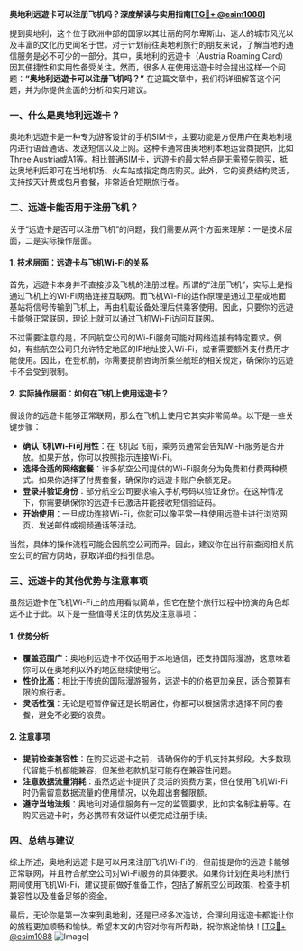 **奥地利远遊卡可以注册飞机吗？深度解读与实用指南[[TG💪+ @esim1088](https://t.me/s/esim1088)]**

提到奥地利，这个位于欧洲中部的国家以其壮丽的阿尔卑斯山、迷人的城市风光以及丰富的文化历史闻名于世。对于计划前往奥地利旅行的朋友来说，了解当地的通信服务是必不可少的一部分。其中，奥地利的远遊卡（Austria Roaming Card）因其便捷性和实用性备受关注。然而，很多人在使用远遊卡时会提出这样一个问题：**“奥地利远遊卡可以注册飞机吗？”** 在这篇文章中，我们将详细解答这个问题，并为你提供全面的分析和实用建议。

### 一、什么是奥地利远遊卡？

奥地利远遊卡是一种专为游客设计的手机SIM卡，主要功能是方便用户在奥地利境内进行语音通话、发送短信以及上网。这种卡通常由奥地利本地运营商提供，比如Three Austria或A1等。相比普通SIM卡，远遊卡的最大特点是无需预先购买，抵达奥地利后即可在当地机场、火车站或指定商店购买。此外，它的资费结构灵活，支持按天计费或包月套餐，非常适合短期旅行者。

### 二、远遊卡能否用于注册飞机？

关于“远遊卡是否可以注册飞机”的问题，我们需要从两个方面来理解：一是技术层面，二是实际操作层面。

#### 1. 技术层面：远遊卡与飞机Wi-Fi的关系

首先，远遊卡本身并不直接涉及飞机的注册过程。所谓的“注册飞机”，实际上是指通过飞机上的Wi-Fi网络连接互联网。而飞机Wi-Fi的运作原理是通过卫星或地面基站将信号传输到飞机上，再由机载设备处理后供乘客使用。因此，只要你的远遊卡能够正常联网，理论上就可以通过飞机Wi-Fi访问互联网。

不过需要注意的是，不同航空公司的Wi-Fi服务可能对网络连接有特定要求。例如，有些航空公司只允许特定地区的IP地址接入Wi-Fi，或者需要额外支付费用才能使用。因此，在登机前，你需要提前咨询所乘坐航班的相关规定，确保你的远遊卡不会受到限制。

#### 2. 实际操作层面：如何在飞机上使用远遊卡？

假设你的远遊卡能够正常联网，那么在飞机上使用它其实非常简单。以下是一些关键步骤：

- **确认飞机Wi-Fi可用性**：在飞机起飞前，乘务员通常会告知Wi-Fi服务是否开放。如果开放，你可以按照指示连接Wi-Fi。
- **选择合适的网络套餐**：许多航空公司提供的Wi-Fi服务分为免费和付费两种模式。如果你选择了付费套餐，确保你的远遊卡账户余额充足。
- **登录并验证身份**：部分航空公司要求输入手机号码以验证身份。在这种情况下，你需要确保你的远遊卡已激活并能接收短信验证码。
- **开始使用**：一旦成功连接Wi-Fi，你就可以像平常一样使用远遊卡进行浏览网页、发送邮件或视频通话等活动。

当然，具体的操作流程可能会因航空公司而异。因此，建议你在出行前查阅相关航空公司的官方网站，获取详细的指引信息。

### 三、远遊卡的其他优势与注意事项

虽然远遊卡在飞机Wi-Fi上的应用看似简单，但它在整个旅行过程中扮演的角色却远不止于此。以下是一些值得关注的优势及注意事项：

#### 1. 优势分析

- **覆盖范围广**：奥地利远遊卡不仅适用于本地通信，还支持国际漫游，这意味着你可以在奥地利以外的地区继续使用它。
- **性价比高**：相比于传统的国际漫游服务，远遊卡的价格更加亲民，适合预算有限的旅行者。
- **灵活性强**：无论是短暂停留还是长期居住，你都可以根据需求选择不同的套餐，避免不必要的浪费。

#### 2. 注意事项

- **提前检查兼容性**：在购买远遊卡之前，请确保你的手机支持其频段。大多数现代智能手机都能兼容，但某些老款机型可能存在兼容性问题。
- **注意数据流量消耗**：虽然远遊卡提供了灵活的资费方案，但在使用飞机Wi-Fi时仍需留意数据流量的使用情况，以免超出套餐限额。
- **遵守当地法规**：奥地利对通信服务有一定的监管要求，比如实名制注册等。在购买远遊卡时，务必携带有效证件以便完成注册手续。

### 四、总结与建议

综上所述，奥地利远遊卡是可以用来注册飞机Wi-Fi的，但前提是你的远遊卡能够正常联网，并且符合航空公司对Wi-Fi服务的具体要求。如果你计划在奥地利旅行期间使用飞机Wi-Fi，建议提前做好准备工作，包括了解航空公司政策、检查手机兼容性以及准备足够的资金。

最后，无论你是第一次来到奥地利，还是已经多次造访，合理利用远遊卡都能让你的旅程更加顺畅和愉快。希望本文的内容对你有所帮助，祝你旅途愉快！[[TG💪+ @esim1088](https://t.me/s/esim1088) ![Image](https://i.postimg.cc/4NQfJmqS/Snipaste-2025-05-13-00-14-12.png)]